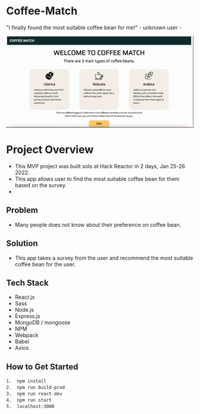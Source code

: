 # Coffee-Match #
"I finally found the most suitable coffee bean for me!" - unknown user -

![Coffee-Match Demo](./asset/demo-coffee.gif)
# Project Overview
- This MVP project was built solo at Hack Reactor in 2 days, Jan 25-26 2022.
- This app allows user to find the most suitable coffee bean for them based on the survey.
- 
## Problem ##
 - Many people does not know about their preference on coffee bean.

## Solution ##
- This app takes a survey from the user and recommend the most suitable coffee bean for the user.

## Tech Stack ##
- React.js
- Sass
- Node.js
- Express.js
- MongoDB / mongoose
- NPM
- Webpack
- Babel
- Axios

## How to Get Started ##

```bash
1.  npm install
2.  npm run build-prod
3.  npm run react-dev
4.  npm run start
5.  localhost:3000
```

